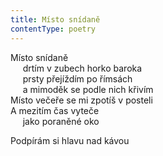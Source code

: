 ```yaml
---
title: Místo snídaně
contentType: poetry
---
```


<section>

Místo snídaně  
     drtím v zubech horko baroka  
     prsty přejíždím po římsách  
     a mimoděk se podle nich křivím  
Místo večeře se mi zpotíš v posteli  
A mezitím čas vyteče  
     jako poraněné oko

Podpírám si hlavu nad kávou

</section>
